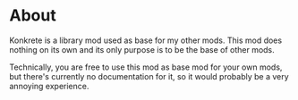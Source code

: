 # About

Konkrete is a library mod used as base for my other mods.
This mod does nothing on its own and its only purpose is to be the base of other mods.

Technically, you are free to use this mod as base mod for your own mods, but there's currently no documentation for it, so it would probably be a very annoying experience.
